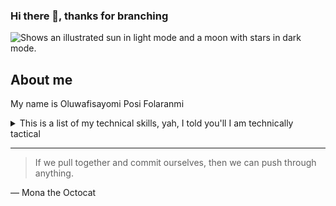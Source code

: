 ### Hi there 👋, thanks for branching

<!--
**Oluwafisayomi-P-Folaranmi/Oluwafisayomi-P-Folaranmi** is a ✨ _special_ ✨ repository because its `README.md` (this file) appears on your GitHub profile.

Here are some ideas to get you started:

- 🔭 I’m currently working on ...
- 🌱 I’m currently learning ...
- 👯 I’m looking to collaborate on ...
- 🤔 I’m looking for help with ...
- 💬 Ask me about ...
- 📫 How to reach me: ...
- 😄 Pronouns: ...
- ⚡ Fun fact: ...
-->
<picture>
  <source media="(prefers-color-scheme: dark)" srcset="https://user-images.githubusercontent.com/25423296/163456776-7f95b81a-f1ed-45f7-b7ab-8fa810d529fa.png">
  <source media="(prefers-color-scheme: light)" srcset="https://user-images.githubusercontent.com/25423296/163456779-a8556205-d0a5-45e2-ac17-42d089e3c3f8.png">
  <img alt="Shows an illustrated sun in light mode and a moon with stars in dark mode." src="https://user-images.githubusercontent.com/25423296/163456779-a8556205-d0a5-45e2-ac17-42d089e3c3f8.png">
</picture>


## About me

My name is Oluwafisayomi Posi Folaranmi

<details>
<summary>This is a list of my technical skills, yah, I told you'll I am technically tactical</summary>

| Rank | Languages  
|-----:|------------|
|     1| C++        |
|     2| Java       |
|     3| Python     |
|     4| JavaScript |

</details>

---
> If we pull together and commit ourselves, then we can push through anything.

— Mona the Octocat





